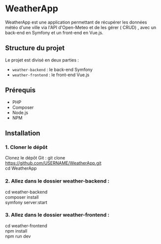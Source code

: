 # WeatherApp

WeatherApp est une application permettant de récupérer les données météo d'une ville via l'API d'Open-Meteo et de les gérer ( CRUD) , avec un back-end en Symfony et un front-end en Vue.js.

## Structure du projet

Le projet est divisé en deux parties :
- `weather-backend` : le back-end Symfony
- `weather-frontend` : le front-end Vue.js

## Prérequis

- PHP 
- Composer
- Node.js 
- NPM

## Installation

### 1. Cloner le dépôt
Clonez le dépôt Git :
git clone https://github.com/USERNAME/WeatherApp.git <br>
cd WeatherApp

### 2. Allez dans le dossier weather-backend :
cd weather-backend <br>
composer install <br>
symfony server:start <br>

### 3. Allez dans le dossier weather-frontend :
cd weather-frontend <br>
npm install <br>
npm run dev
